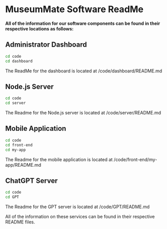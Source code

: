 # MuseumMate Software ReadMe

**All of the information for our software components can be found in their respective locations as follows:**

## Administrator Dashboard 
```bash
cd code
cd dashboard
```
The ReadMe for the dashboard is located at /code/dashboard/README.md

## Node.js Server
```bash
cd code
cd server
```
The Readme for the Node.js server is located at /code/server/README.md

## Mobile Application
```bash
cd code
cd front-end
cd my-app
```

The Readme for the mobile application is located at /code/front-end/my-app/README.md

## ChatGPT Server

```bash
cd code
cd GPT
```
The Readme for the GPT server is located at /code/GPT/README.md

All of the information on these services can be found in their respective README files. 